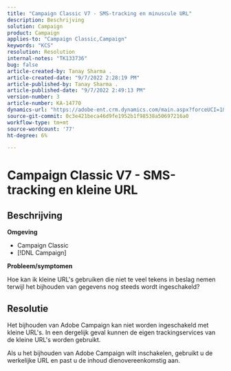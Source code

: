 ```yaml
---
title: "Campaign Classic V7 - SMS-tracking en minuscule URL"
description: Beschrijving
solution: Campaign
product: Campaign
applies-to: "Campaign Classic,Campaign"
keywords: "KCS"
resolution: Resolution
internal-notes: "TK133736"
bug: false
article-created-by: Tanay Sharma .
article-created-date: "9/7/2022 2:28:19 PM"
article-published-by: Tanay Sharma .
article-published-date: "9/7/2022 2:49:13 PM"
version-number: 3
article-number: KA-14770
dynamics-url: "https://adobe-ent.crm.dynamics.com/main.aspx?forceUCI=1&pagetype=entityrecord&etn=knowledgearticle&id=da90614b-b92e-ed11-9db1-002248086735"
source-git-commit: 0c3e421beca46d9fe1952b1f98538a50697216a0
workflow-type: tm+mt
source-wordcount: '77'
ht-degree: 6%

---
```


# Campaign Classic V7 - SMS-tracking en kleine URL

## Beschrijving


<b>Omgeving</b>

- Campaign Classic
- [!DNL Campaign]




<b>Probleem/symptomen</b>

Hoe kan ik kleine URL&#39;s gebruiken die niet te veel tekens in beslag nemen terwijl het bijhouden van gegevens nog steeds wordt ingeschakeld?


## Resolutie


Het bijhouden van Adobe Campaign kan niet worden ingeschakeld met kleine URL&#39;s. In een dergelijk geval kunnen de eigen trackingservices van de kleine URL&#39;s worden gebruikt.

Als u het bijhouden van Adobe Campaign wilt inschakelen, gebruikt u de werkelijke URL en past u de inhoud dienovereenkomstig aan.


